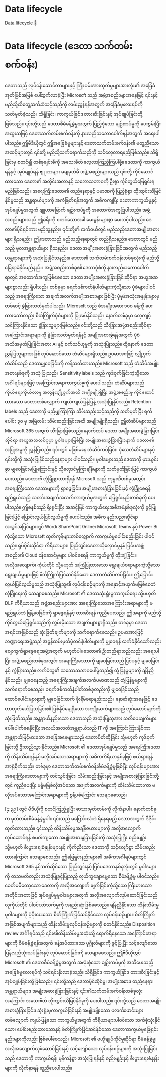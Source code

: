 # Data lifecycle

[Data lifecycle 🔗](https://www.coursera.org/learn/cybersecurity-management-and-compliance/lecture/C9EA4/data-lifecycle)

# Data lifecycle (ဒေတာ သက်တမ်းစက်ဝန်း)

ဒေတာသည် လုပ်ငန်းဆောင်တာများနှင့် ကြိုးပမ်းအားထုတ်မှုများအားလုံး၏ အခြေခံအုတ်မြစ်အဖြစ် ပေါ်ထွက်လာခဲ့ပြီး Microsoft သည် အဖွဲ့အစည်းများအနေဖြင့် ၎င်းနှင့် မည်သို့ထိတွေ့ဆက်ဆံသင့်သည်ကို လမ်းညွှန်ရန်အတွက် အခြေခံမူလေးရပ်ကို သတ်မှတ်ခဲ့သည်။ သိရှိခြင်း၊ ကာကွယ်ခြင်း၊ တားဆီးခြင်းနှင့် အုပ်ချုပ်ခြင်းတို့ဖြစ်သည်။ ၎င်းတို့သည် ဒေတာစီမံခန့်ခွဲမှုအတွက် ပြည့်စုံသော ချဉ်းကပ်မှုကို ပေးစွမ်းပြီး အထူးသဖြင့် ဒေတာသက်တမ်းစက်ဝန်းကို နားလည်သဘောပေါက်ရန်အတွက် အရေးပါပါသည်။ ဤဗီဒီယိုတွင် ဤအခြေခံမူများနှင့် ဒေတာသက်တမ်းစက်ဝန်း၏ မတူညီသော အဆင့်များတွင် ၎င်းတို့ မည်သို့သက်ရောက်သည်ကို သင်လေ့လာရမည်ဖြစ်သည်။ သိရှိခြင်းမှ စတင်၍ တစ်ခုချင်းစီကို အသေးစိတ် လေ့လာကြည့်ကြပါစို့။ ဒေတာကို ကာကွယ်ရန်နှင့် အုပ်ချုပ်ရန် ဗျူဟာများ မချမှတ်မီ အဖွဲ့အစည်းများသည် ၎င်းတို့ ကိုင်ဆောင်ထားသော ဒေတာ၏ အတိုင်းအတာနှင့် သဘောသဘာဝကို ဦးစွာ ကိုင်တွယ်ဖြေရှင်းရမည်ဖြစ်သည်။ အရေးကြီးဒေတာ၏ တည်နေရာနှင့် ပမာဏကို ပြည့်စုံစွာ ထိုးထွင်းသိမြင်နိုင်မှုသည် အန္တရာယ်များကို အကဲဖြတ်ရန်အတွက် အဓိကကျပြီး ဒေတာကာကွယ်မှုနှင့် အုပ်ချုပ်မှုအတွက် ဗျူဟာမြောက် ချဉ်းကပ်မှုကို အထောက်အကူပြုပါသည်။ အဖွဲ့အစည်းများသည် ဤခရီးကို စတင်သောအခါ မေးခွန်းများစွာ မေးသင့်ပါသည်။ ဒေတာ၏ပိုင်ရှင်ကား မည်သူနည်း။ ၎င်းတို့၏ လက်ဝယ်တွင် မည်သည့်ဒေတာအမျိုးအစားများ ရှိသနည်း။ ဤဒေတာသည် မည်သည့်နေရာတွင် တည်ရှိသနည်း။ ဒေတာတွင် မည်သည့် မူလအန္တရာယ်များ ရှိသနည်း။ ဒေတာ အမျိုးအစားခွဲခြားခြင်းအတွက် မည်သည့် ယန္တရားများကို အသုံးပြုနိုင်သနည်း။ ဒေတာ၏ သက်တမ်းစက်ဝန်းတစ်ခုလုံးကို မည်သို့ ခြေရာခံနိုင်မည်နည်း။ အဖွဲ့အစည်းတစ်ခု၏ ဒေတာပုံစံကို နားလည်သဘောပေါက်ရာတွင် အထောက်အကူဖြစ်စေသော ဒေတာ အမျိုးအစားခွဲခြားခြင်းဆိုင်ရာ အယူအဆများစွာလည်း ရှိပါသည်။ တစ်ခုမှာ ခရက်ဒစ်ကတ်နံပါတ်များကဲ့သို့သော ပုံစံများပါဝင်သည့် အရေးကြီးသော အချက်အလက်အမျိုးအစားများဖြစ်ပြီး ပုံမှန်အသုံးအနှုန်းများမှတစ်ဆင့် ခွဲခြားသတ်မှတ်ပါသည်။ Microsoft သည် စံအမျိုးအစား ၁၀၀ ခန့်ကို ပေးထားသော်လည်း စိတ်ကြိုက်ပုံစံများကို ပြုလုပ်နိုင်သည်။ နောက်တစ်ခုမှာ လေ့ကျင့်သင်ကြားနိုင်သော ခွဲခြားသူများဖြစ်သည်။ ၎င်းတို့သည် သီးခြားအဖွဲ့အစည်းဆိုင်ရာ အကြောင်းအရာများကို ခွဲခြားသတ်မှတ်ရန်နှင့် အမျိုးအစားခွဲရန်အတွက် ပုံစံအသိအမှတ်ပြုခြင်းအစား AI နှင့် စက်သင်ယူမှုကို အသုံးပြုသည်။ ထို့နောက် ဒေတာညွှန်ပြသူများအဖြစ် လုပ်ဆောင်သော တံဆိပ်များရှိသည်။ ဥပမာအားဖြင့် လျှို့ဝှက်တံဆိပ်သည် ဒေတာမျှဝေခြင်းကို ကန့်သတ်ထားသည်။ Microsoft သည် တံဆိပ်အမျိုးအစားနှစ်ခုကို အသုံးပြုသည်။ Sensitivity labels သည် ကုဒ်ဝှက်ခြင်းကဲ့သို့သော အင်္ဂါရပ်များဖြင့် အကြောင်းအရာကာကွယ်မှုကို ပေးပါသည်။ တံဆိပ်များသည် ကိုယ်ရေးကိုယ်တာမှ အလွန်လျှို့ဝှက်အထိ အမျိုးမျိုးရှိပြီး အဖွဲ့အစည်းမှ ကိုင်ဆောင်ထားသော ဒေတာတစ်လျှောက် ကျယ်ကျယ်ပြန့်ပြန့် အသုံးပြုနိုင်သည်။ Retention labels သည် ဒေတာကို မည်မျှကြာကြာ သိမ်းဆည်းသင့်သည်ကို သတ်မှတ်ပြီး ရက်ပေါင်း ၃၀ မှ အမြဲတမ်း သိမ်းဆည်းခြင်းအထိ အမျိုးမျိုးရှိသည်။ ဤတံဆိပ်များသည် Microsoft 365 အတွက် သီးခြားဖြစ်သည်။ နောက်ထပ် ဒေတာ အမျိုးအစားခွဲခြားခြင်းဆိုင်ရာ အယူအဆတစ်ခုမှာ မူဝါဒများဖြစ်ပြီး အမျိုးအစားခွဲခြားပြီးနောက် ဒေတာ၏ အပြုအမူကို ညွှန်ပြသည်။ ၎င်းတွင် မဖြစ်မနေ တံဆိပ်ကပ်ခြင်း၊ ပုံသေတံဆိပ်များနှင့် ၎င်းတို့ကို အသုံးပြုနိုင်သည့်နေရာများ ပါဝင်သည်။ မူဝါဒများသည် ဒေတာကို မှားယွင်းစွာ မျှဝေခြင်းမပြုကြောင်းနှင့် သိုလှောင်မှုကြာချိန်များကို သတ်မှတ်ခြင်းဖြင့် ကာကွယ်ပေးသည်။ ဒေတာကို လုံခြုံစွာထားရှိရန် Microsoft သည် ကုမ္ပဏီတစ်ခုအတွင်း အရေးကြီးသော ဒေတာများကို ရှာဖွေခြင်း၊ အမျိုးအစားခွဲခြားခြင်းနှင့် လုံခြုံစေရန် ရည်ရွယ်သည့် သတင်းအချက်အလက်ကာကွယ်မှုအတွက် ဖြေရှင်းနည်းတစ်ခုကို ပေးပါသည်။ ဤစနစ်သည် ရိုးရှင်းပြီး အဆင့်မြင့် ကာကွယ်ရေးအစီအမံနှစ်ခုလုံးကို ခွင့်ပြုခြင်းဖြင့် ပြောင်းလွယ်ပြင်လွယ်မှုကို ပေးပါသည်။ အဓိက နည်းပညာဆိုင်ရာ အသွင်အပြင်များတွင် Word၊ SharePoint Online၊ Microsoft Teams နှင့် Power Bi ကဲ့သို့သော Microsoft ထုတ်ကုန်များတစ်လျှောက် ကာကွယ်မှုပေါင်းစည်းခြင်း ပါဝင်သည်။ ရုပ်ပိုင်းဆိုင်ရာ ကိရိယာများ၊ ပြည်တွင်းဒေတာသိုလှောင်မှုနှင့် ပြင်ပအဖွဲ့အစည်း၏ Cloud ဝန်ဆောင်မှုများ ပါဝင်စေရန် ကာကွယ်မှုကို တိုးချဲ့ခြင်း။ အလိုအလျောက်၊ ကိုယ်တိုင် သို့မဟုတ် အကြံပြုထားသော ရွေးချယ်စရာများကဲ့သို့သော ရွေးချယ်မှုများဖြင့် စိတ်ကြိုက်ပြင်ဆင်နိုင်သော ဒေတာတံဆိပ်ကပ်ခြင်း။ ဤပြောင်းလွယ်ပြင်လွယ်မှုသည် အသုံးပြုသူ၏ လုပ်ငန်းစဉ်များကို အနှောင့်အယှက်မဖြစ်စေဘဲ လုံခြုံရေးကို သေချာစေသည်။ Microsoft ၏ ဒေတာဆုံးရှုံးမှုကာကွယ်ရေး သို့မဟုတ် DLP ကိရိယာသည် အဖွဲ့အစည်းများအား အရေးကြီးသောအကြောင်းအရာများကို မရည်ရွယ်ဘဲ ဖြန့်ဝေခြင်းကို ရှာဖွေရန်နှင့် တားဆီးရန် ကူညီပေးသည်။ ဤအရာကို မည်သို့ကိုင်တွယ်ဖြေရှင်းသည်ကို လွှမ်းမိုးသော အချက်များစွာရှိသည်။ တစ်ခုမှာ ဒေတာအရင်းအမြစ်သည် ဆုံးဖြတ်ချက်များကို သက်ရောက်စေသည်။ ဥပမာအားဖြင့် ဘဏ္ဍာရေးအဖွဲ့သည် အခွန်ထမ်းမှတ်ပုံတင်နံပါတ်များကို မျှဝေရန် လက်ခံနိုင်သော်လည်း စျေးကွက်ရှာဖွေရေးအဖွဲ့အတွက် မဟုတ်ပါ။ ဒေတာ၏ ဦးတည်ရာသည်လည်း အရေးပါပြီး အဖွဲ့အစည်းတစ်ခုအတွင်း အရေးကြီးဒေတာကို မျှဝေခြင်းသည် ပြင်ပနှင့် မျှဝေခြင်းနှင့် ကွဲပြားသည်။ လက်ခံသူ၏ သဘောသဘာဝပေါ်မူတည်၍ တုံ့ပြန်မှုများကို ချိန်ညှိနိုင်သည်။ မျှဝေနေသည့် အရေးကြီးအချက်အလက်ပမာဏသည် တုံ့ပြန်မှုများကို သက်ရောက်စေသည်။ ခရက်ဒစ်ကတ်နံပါတ်တစ်ခုတည်းကို မျှဝေခြင်းသည် ထောင်ပေါင်းများစွာကို မျှဝေခြင်းထက် စိုးရိမ်စရာနည်းသည်။ နောက်ဆုံးအနေဖြင့် ဒေတာထုတ်ဖော်ပြသခြင်း၏ ဖြစ်နိုင်ချေရှိသော အကျိုးဆက်များသည် လုပ်ဆောင်ချက်ကို ဆုံးဖြတ်သည်။ အန္တရာယ်နည်းသော ဒေတာသည် အသုံးပြုသူအား သတိပေးချက်များ ပေါ်ပေါက်စေနိုင်ပြီး အလယ်အလတ်အန္တရာယ်သည် IT ကို အကြောင်းကြားနိုင်ကာ အန္တရာယ်မြင့်မားသော အခြေအနေများသည် ဒေတာပိတ်ဆို့ခြင်း သို့မဟုတ် ကုဒ်ဝှက်ခြင်းသို့ ဦးတည်သွားနိုင်သည်။ Microsoft ၏ ဒေတာအုပ်ချုပ်မှုသည် အရေးကြီးဒေတာကို ထိန်းသိမ်းရန်နှင့် မလိုအပ်သောအရာများကို အဓိကကိရိယာနှစ်ခုဖြင့် ဖယ်ရှားရန် အာရုံစိုက်သည်။ တစ်ခုမှာ ဒေတာသက်တမ်းစက်ဝန်းစီမံခန့်ခွဲမှုဖြစ်ပြီး လုပ်ငန်းများအား အရေးကြီးဒေတာများကို တင်သွင်းခြင်း၊ သိမ်းဆည်းခြင်းနှင့် အမျိုးအစားခွဲခြားခြင်းတို့တွင် ကူညီပေးပြီး မရှိမဖြစ်လိုအပ်သော အချက်အလက်များကို ထိန်းသိမ်းထားကာ မလိုအပ်သောအကြောင်းအရာများကို စွန့်ပစ်ကြောင်း သေချာစေသည်။

[၄:၃၉] တွင် ဗီဒီယိုကို စတင်ကြည့်ရှုပြီး စာသားမှတ်တမ်းကို လိုက်နာပါ။
နောက်တစ်ခုက မှတ်တမ်းစီမံခန့်ခွဲမှုပါ။ ၎င်းသည် မပြောင်းလဲဘဲ ရှိနေရမည့် ဒေတာအတွက် ဒီဇိုင်းထုတ်ထားသည်။ ၎င်းသည် ထိန်းသိမ်းမှုအချိန်ဇယားများကို အလိုအလျောက်လုပ်ဆောင်ရန် စမတ်ကျသော အမျိုးအစားခွဲခြားခြင်းကို အသုံးပြုပြီး စည်းမျဉ်း သို့မဟုတ် စီးပွားရေးစံနှုန်းများနှင့် ကိုက်ညီသော ဒေတာကို သင့်လျော်စွာ သိမ်းဆည်းထားကြောင်း သေချာစေသည်။ ဤဖြေရှင်းနည်းများ၏ အဓိကအင်္ဂါရပ်များတွင် Microsoft 365 နှင့်သက်ဆိုင်သော ပြည်တွင်းနှင့် ပြင်ပဒေတာနှစ်ခုလုံးတွင် မူဝါဒများကို တသမတ်တည်း အသုံးပြုခွင့်ပြုသည့် လွယ်ကူချောမွေ့သော စီမံခန့်ခွဲမှု ပါဝင်သည်။ ခေတ်မမီတော့သော ဒေတာကို အလိုအလျောက် ဖျက်ခြင်းကဲ့သို့သော ကြီးမားသော အတိုင်းအတာဖြင့် အုပ်ချုပ်မှုမူဝါဒများအတွက် အလိုအလျောက်လုပ်ဆောင်ခြင်းသည် လူကိုယ်တိုင် ပါဝင်ပတ်သက်မှုကို အနည်းဆုံးဖြစ်စေသည်။ ချိန်ညှိနိုင်သော ထိန်းသိမ်းမှုမူဝါဒများကို ပံ့ပိုးပေးသော စိတ်ကြိုက်ပြင်ဆင်နိုင်သော လုပ်ငန်းစဉ်များ။ စိတ်ကြိုက်အဖြစ်အပျက်များသည် ထိန်းသိမ်းမှုလုပ်ငန်းစဉ်များကို စတင်နိုင်သည်။ Disposition review အင်္ဂါရပ်သည် ၎င်း၏ထိန်းသိမ်းမှုအဆုံးသို့ ရောက်ရှိနေသော အကြောင်းအရာများကို စီမံခန့်ခွဲရန်အတွက် ခန့်အပ်ထားသော ပုဂ္ဂိုလ်များကို ခွင့်ပြုပြီး သင့်လျော်သော ပြန်လည်သုံးသပ်ခြင်းနှင့် လုပ်ဆောင်ခြင်းကို သေချာစေသည်။ ဤဗီဒီယိုတွင် Microsoft ၏ ဒေတာစီမံခန့်ခွဲမှုအတွက် အလုံးစုံသော ချဉ်းကပ်မှုကို အသိပေးသည့် အခြေခံမူလေးရပ်ကို သင်ရင်းနှီးလာခဲ့သည်။ သိရှိခြင်း၊ ကာကွယ်ခြင်း၊ တားဆီးခြင်းနှင့် အုပ်ချုပ်ခြင်းတို့ဖြစ်သည်။ ၎င်းတို့သည် ဒေတာပိုင်ဆိုင်မှု၊ အမျိုးအစား၊ တည်နေရာ၊ အန္တရာယ်များ၊ အမျိုးအစားခွဲခြားခြင်းနှင့် ၎င်း၏သက်တမ်းစက်ဝန်းတစ်ခုလုံးအကြောင်း အသေးစိတ် ထိုးထွင်းသိမြင်နိုင်မှုကို ပေးပါသည်။ ၎င်းတို့သည် ဒေတာအမျိုးအစားခွဲခြားခြင်း၊ ဆုံးရှုံးမှုကာကွယ်ခြင်းနှင့် အမျိုးမျိုးသော ပလက်ဖောင်းများတစ်လျှောက် ကျယ်ပြန့်သော ကာကွယ်မှုအတွက် ကိရိယာများပါဝင်သော ဘက်စုံသုံးနိုင်သော၊ ပေါင်းစည်းထားသောနှင့် စိတ်ကြိုက်ပြင်ဆင်နိုင်သော ဒေတာကာကွယ်မှုဖြေရှင်းနည်းများကိုလည်း ဖြစ်ပေါ်စေသည်။ Microsoft ၏ ဗဟိုချုပ်ကိုင်မှုဆိုင်ရာ စီမံခန့်ခွဲမှု၊ အလိုအလျောက်လုပ်ဆောင်ခြင်းနှင့် သင့်လျော်သော လုပ်ငန်းစဉ်များကို အသုံးပြုခြင်းသည် ဒေတာကို ကာကွယ်ရန်၊ မှန်ကန်စွာ အသုံးပြုရန်နှင့် စည်းမျဉ်းနှင့် စီးပွားရေးစံနှုန်းများကို လိုက်နာရန် ကူညီပေးပါသည်။
